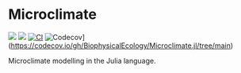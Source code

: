 # Microclimate

[![](https://img.shields.io/badge/docs-stable-blue.svg)](https://BiophysicalEcology.github.io/Microclimate.jl/stable)
[![](https://img.shields.io/badge/docs-dev-blue.svg)](https://BiophysicalEcology.github.io/Microclimate.jl/dev)
[![CI](https://github.com/BiophysicalEcology/Microclimate.jl/actions/workflows/CI.yml/badge.svg)](https://github.com/BiophysicalEcology/Microclimate.jl/actions/workflows/CI.yml)
![Codecov](https://codecov.io/gh/BiophysicalEcology/Microclimate.jl/branch/main/graph/badge.svg)](https://codecov.io/gh/BiophysicalEcology/Microclimate.jl/tree/main)

Microclimate modelling in the Julia language.
